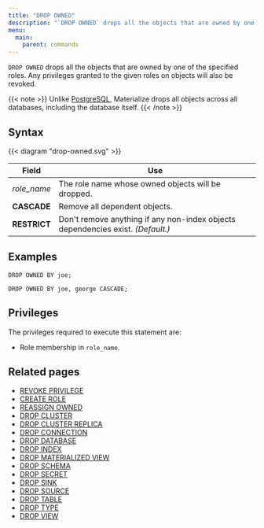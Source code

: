 ```yaml
---
title: "DROP OWNED"
description: "`DROP OWNED` drops all the objects that are owned by one of the specified roles."
menu:
  main:
    parent: commands
---
```


`DROP OWNED` drops all the objects that are owned by one of the specified roles.
Any privileges granted to the given roles on objects will also be revoked.

{{< note >}}
Unlike [PostgreSQL](https://www.postgresql.org/docs/current/sql-drop-owned.html), Materialize drops
all objects across all databases, including the database itself.
{{< /note >}}

## Syntax

{{< diagram "drop-owned.svg" >}}

Field | Use
------|-----
_role_name_   | The role name whose owned objects will be dropped.
**CASCADE** | Remove all dependent objects.
**RESTRICT**  | Don't remove anything if any non-index objects dependencies exist. _(Default.)_

## Examples

```mzsql
DROP OWNED BY joe;
```

```mzsql
DROP OWNED BY joe, george CASCADE;
```

## Privileges

The privileges required to execute this statement are:

- Role membership in `role_name`.

## Related pages

- [REVOKE PRIVILEGE](../revoke-privilege)
- [CREATE ROLE](../create-role)
- [REASSIGN OWNED](../reassign-owned)
- [DROP CLUSTER](../drop-cluster)
- [DROP CLUSTER REPLICA](../drop-cluster-replica)
- [DROP CONNECTION](../drop-connection)
- [DROP DATABASE](../drop-database)
- [DROP INDEX](../drop-index)
- [DROP MATERIALIZED VIEW](../drop-materialized-view)
- [DROP SCHEMA](../drop-schema)
- [DROP SECRET](../drop-secret)
- [DROP SINK](../drop-sink)
- [DROP SOURCE](../drop-source)
- [DROP TABLE](../drop-table)
- [DROP TYPE](../drop-type)
- [DROP VIEW](../drop-view)
